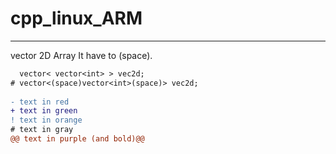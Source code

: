 # cpp_linux_ARM  

---
vector 2D Array  It have to (space).

  
```diff  
  vector< vector<int> > vec2d;  
# vector<(space)vector<int>(space)> vec2d;  
  
- text in red  
+ text in green  
! text in orange  
# text in gray  
@@ text in purple (and bold)@@  
```
